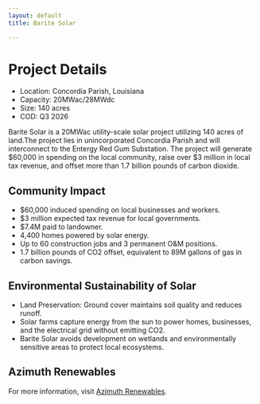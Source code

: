 ```yaml
---
layout: default
title: Barite Solar

---
```

<style>
/* Hide sidebar GitHub link */
a[href*="github.com"] {
  display: none !important;
}

/* Hide site footer */
footer {
  display: none !important;
}
</style>


# Project Details

- Location: Concordia Parish, Louisiana 
- Capacity: 20MWac/28MWdc
- Size: 140 acres
- COD: Q3 2026

Barite Solar is a 20MWac utility-scale solar project utilizing 140 acres of land.The project lies in unincorporated Concordia Parish and will interconnect to the Entergy Red Gum Substation. 
The project will generate $60,000 in spending on the local community, raise over $3 million in local tax revenue, and offset more than 1.7 billion pounds of carbon dioxide. 

## Community Impact 

- $60,000 induced spending on local businesses and workers.
- $3 million expected tax revenue for local governments.
- $7.4M paid to landowner.
- 4,400 homes powered by solar energy.
- Up to 60 construction jobs and 3 permanent O&M positions.
- 1.7 billion pounds of CO2 offset, equivalent to 89M gallons of gas in carbon savings.

## Environmental Sustainability of Solar
- Land Preservation: Ground cover maintains soil quality and reduces runoff.
- Solar farms capture energy from the sun to power homes, businesses, and the electrical grid without emitting CO2.
- Barite Solar avoids development on wetlands and environmentally sensitive areas to protect local ecosystems.

## Azimuth Renewables 
For more information, visit [Azimuth Renewables](https://azimuth-renewables.com/).


